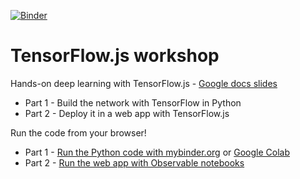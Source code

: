 
[![Binder](https://mybinder.org/badge_logo.svg)](https://mybinder.org/v2/gh/pacm/tfjs-workshop/master)

# TensorFlow.js workshop

Hands-on deep learning with TensorFlow.js - [Google docs slides](https://docs.google.com/presentation/d/1qTxk0OIiUX9gunQ5niX9nBSU7mZLpLDAn3--BuP1L80/edit?usp=sharing)

* Part 1 - Build the network with TensorFlow in Python
* Part 2 - Deploy it in a web app with TensorFlow.js

Run the code from your browser!

* Part 1 - [Run the Python code with mybinder.org](https://mybinder.org/v2/gh/pacm/tfjs-workshop/master) or [Google Colab](https://colab.research.google.com/)
* Part 2 - [Run the web app with Observable notebooks](https://beta.observablehq.com/@xaris/doodle-recognition-with-tensorflow-js)
